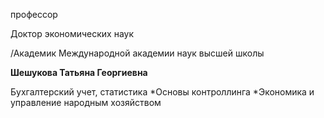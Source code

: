 профессор

Доктор экономических наук

/Академик Международной академии наук высшей школы

**Шешукова Татьяна Георгиевна**

Бухгалтерский учет, статистика
	*Основы контроллинга
	*Экономика и управление народным хозяйством